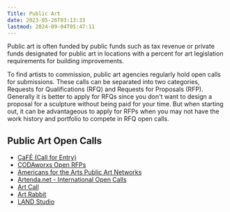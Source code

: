 ```yaml
---
Title: Public Art
date: 2023-05-26T03:13:33
lastmod: 2024-09-04T05:47:11
---
```


Public art is often funded by public funds such as tax revenue or private funds designated for public art in locations with a percent for art legislation requirements for building improvements.

To find artists to commission, public art agencies regularly hold open calls for submissions. These calls can be separated into two categories, Requests for Qualifications (RFQ) and Requests for Proposals (RFP). Generally it is better to apply for RFQs since you don't want to design a proposal for a sculpture without being paid for your time. But when starting out, it can be advantageous to apply for RFPs when you may not have the work history and portfolio to compete in RFQ open calls.

## Public Art Open Calls

- [CaFÉ (Call for Entry)](https://www.callforentry.org/)
- [CODAworxs Open RFPs](https://www.codaworx.com/all-open-rfps/)
- [Americans for the Arts Public Art Networks](https://www.americansforthearts.org/by-program/networks-and-councils/public-art-network/opportunities)
- [Artenda.net - International Open Calls](https://artenda.net/art-open-call-opportunity/public-art)
- [Art Call](https://artcall.org/)
- [Art Rabbit](https://www.artrabbit.com/artist-opportunities/)
- [LAND Studio](https://www.land-studio.org/artists/calls-for-artists)
